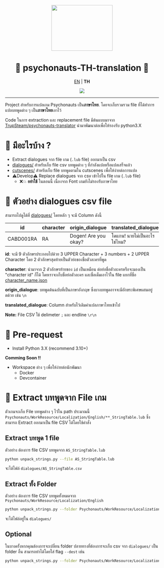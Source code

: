 <center>
<img src="https://static.wikia.nocookie.net/psychonauts/images/2/21/Tumblr_m5h0k8g0kQ1qjm1bzo1_500.png/revision/latest?cb=20120822013745"
width="200" 
height="150" />
<h1>🧠 psychonauts-TH-translation 🧠</h1>

<a href="https://github.com/Onyx-Nostalgia/psychonauts-TH-translation/blob/master/README.md">EN</a> |
**TH**

<img src="http://ForTheBadge.com/images/badges/made-with-python.svg"/>
</center>

----------------------------

Project สำหรับการแปลเกม Psychonauts เป็น**ภาษาไทย**. โดยจะเก็บรวมรวม file ที่ได้ทำการแปลบทพูดต่าง ๆ เป็น**ภาษาไทย**เอาไว้
 
Code ในการ extraction และ replacement file มีต้นแบบมาจาก [TrupSteam/psychonauts-translator](https://github.com/TrupSteam/psychonauts-translator) นำมาพัฒนาต่อเพื่อให้รองรับ python3.X

# 🧠 มีอะไรบ้าง ?
- Extract dialogues จาก file เกม (`.lub` file) ออกมาเป็น csv
- [dialogues/](/dialogues) สำหรับเก็บ file csv บทพูดต่าง ๆ ที่กำลังแปลหรือแปลเสร็จแล้ว
- [cutscenes/](/cutscenes) สำหรับเก็บ file บทพูดตามใน cutscenes เพื่อให้ง่ายต่อการแปล
- ⚠️Develop⚠️ Replace dialogues จาก csv เข้าไปใน file เกม (`.lub` file)
  - ❌💥 **อย่าใช้** ในตอนนี้ เนื่องจาก Font เกมยังไม่รองรับภาษาไทย

# 🧠 ตัวอย่าง dialogues csv file
สามารถไปดูได้ที่ [dialogues/](/dialogues) โดยหลัก ๆ จะมี Column ดังนี้

| id        | character | origin_dialogue      | translated_dialogue       |
| --------- | --------- | -------------------- | ------------------------- |
| CABD001RA | RA        | Dogen! Are you okay? | โดแกน! นายไม่เป็นอะไรใช่ไหม? |

**id**: จะมี 9 ตัวอักษรประกอบไปด้วย 3 UPPER Character + 3 numbers + 2 UPPER Character โดย 2 ตัวอักษรสุดท้ายเป็นตัวย่อของชื่อตัวละครที่พูด

**character**: นำมาจาก 2 ตัวอักษรท้ายของ `id` เป็นเหมือน ต่อย่อชื่อตัวละครหรือจะมองเป็น "character id" ก็ได้ โดยเราจะเก็บชื่อย่อตัวละคร และชื่อเต็มเอาไว้ใน file แยกที่ชื่อ [character_name.json](/character_name.json)

**origin_dialogue**: บทพูดต้นฉบับที่เป็นภาษาอังกฤษ ซึ่งบางบทพูดอาจจะมีอักขระพิเศษผสมอยู่ตด้วย เช่น `\n` 

**translated_dialogue**: Column สำหรับไว้เติมคำแปลภาษาไทยเข้าไป

**Note:** File CSV ใช้ delimeter `;` และ endline `\r\n`

# 🧠 Pre-request
- Install Python 3.X (recommend 3.10+)
  
**Comming Soon !!** 
- Workspace ต่าง ๆ เพื่อให้ง่ายต่อนักพัฒนา
  - Docker
  - Devcontainer

# 🧠 Extract บทพูดจาก File เกม
ตัวเกมจะเก็บ File บทพูดต่าง ๆ ไว้ใน path ประมาณนี้ `Psychonauts/WorkResource/Localization/English/**_StringTable.lub`
ซึ่งสามารถ Extract ออกมาเป็น file CSV ได้โดยใช้คำสั่ง

## Extract บทพูด 1 file
ตัวอย่าง ต้องการ file CSV บทพูดจาก `AS_StringTable.lub`
```bash
python unpack_strings.py --file AS_StringTable.lub
```
จะได้ไฟล์ `dialogues/AS_StringTable.csv`

## Extract ทั้ง Folder
ตัวอย่าง ต้องการ file CSV บทพูดทั้งหมดจาก `Psychonauts/WorkResource/Localization/English`
```bash
python unpack_strings.py --folder Psychonauts/WorkResource/Localization/English
```
จะได้ไฟล์อยู่ใน `dialogues/`

## Optional
ในบางครั้งหากคุณต้องการจะเปลี่ยน folder ปลายทางที่ต้องการจะเก็บ csv จาก `dialogues/` เป็น folder อื่น สามารถทำได้โดยใส่ flag `--dest` เช่น
```bash
python unpack_strings.py --folder Psychonauts/WorkResource/Localization/English --dest new_dialogues/
``` 